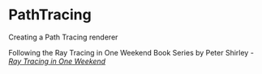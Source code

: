 # PathTracing
Creating a Path Tracing renderer


Following the Ray Tracing in One Weekend Book Series by Peter Shirley - 
<a href="https://raytracing.github.io/books/RayTracingInOneWeekend.html">
    <cite>Ray Tracing in One Weekend</cite>
</a>
